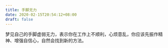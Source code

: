 ```yaml
---
title: 手脚无力
date: 2020-02-15T20:54:12+08:00
draft: false
---
```


梦见自己的手脚虚弱无力，表示你在工作上不顺利，心烦意乱，你应该先振作精神、增强自信心，自然会找到新的方法。
